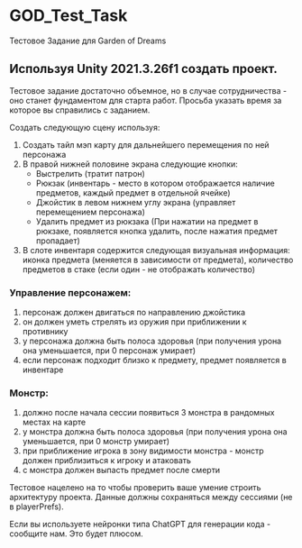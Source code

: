 # GOD_Test_Task
Тестовое Задание для Garden of Dreams

## **Используя Unity 2021.3.26f1 создать проект.**


Тестовое задание достаточно объемное, но в случае сотрудничества - оно станет фундаментом для старта работ. Просьба указать время за которое вы справились с заданием.

Создать следующую сцену используя:
1. Создать тайл мэп карту для дальнейшего перемещения по ней персонажа
2. В правой нижней половине экрана следующие кнопки:
	- Выстрелить (тратит патрон)
	- Рюкзак (инвентарь - место в котором отображается наличие предметов, каждый предмет в отдельной ячейке)
	- Джойстик в левом нижнем углу экрана (управляет перемещением персонажа)
	-  Удалить предмет из рюкзака (При нажатии на предмет в рюкзаке, появляется кнопка удалить, после нажатия предмет пропадает)
3. В слоте инвентаря содержится следующая визуальная информация: иконка предмета (меняется в зависимости от предмета), количество предметов в стаке (если один - не отображать количество)

### Управление персонажем:

1. персонаж должен двигаться по направлению джойстика
2. он должен уметь стрелять из оружия при приближении к противнику
3. у персонажа должна быть полоса здоровья (при получения урона она уменьшается, при 0 персонаж умирает)
4. если персонаж подходит близко к предмету, предмет появляется в инвентаре
### Монстр: 
1. должно после начала сессии появиться 3 монстра в рандомных местах на карте
2. у монстра должна быть полоса здоровья (при получения урона она уменьшается, при 0 монстр умирает)
3. при приближение игрока в зону видимости монстра - монстр должен приблизиться к игроку и атаковать
4. с монстра должен выпасть предмет после смерти



Тестовое нацелено на то чтобы проверить ваше умение строить архитектуру проекта.
Данные должны сохраняться между сессиями (не в playerPrefs). 

Если вы используете нейронки типа ChatGPT для генерации кода - сообщите нам. Это будет плюсом.
